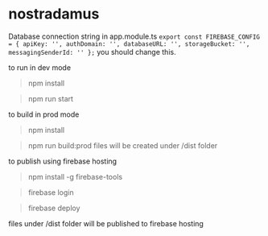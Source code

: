 # nostradamus
Database connection string in app.module.ts
`export const FIREBASE_CONFIG = {
	apiKey: '',
  authDomain: '',
  databaseURL: '',
  storageBucket: '',
  messagingSenderId: ''
};`
you should change this.



to run in dev mode
> npm install

> npm run start

to build in prod mode
> npm install

> npm run build:prod
files will be created under /dist folder

to publish using firebase hosting
> npm install -g firebase-tools

> firebase login

> firebase deploy

files under /dist folder will be published to firebase hosting


    
